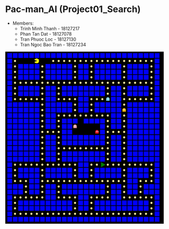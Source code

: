 # Pac-man_AI (Project01_Search)
- Members:
	+ Trinh Minh Thanh - 18127217
	+ Phan Tan Dat - 18127078
	+ Tran Phuoc Loc - 18127130
  	+ Tran Ngoc Bao Tran - 18127234


<img src="images/demo.png"/> 
